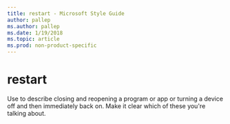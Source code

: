 ```yaml
---
title: restart - Microsoft Style Guide
author: pallep
ms.author: pallep
ms.date: 1/19/2018
ms.topic: article
ms.prod: non-product-specific
---
```


# restart

Use to
describe closing and reopening a program or app or turning a device off
and then immediately back on. Make it clear which of these you're
talking about.
